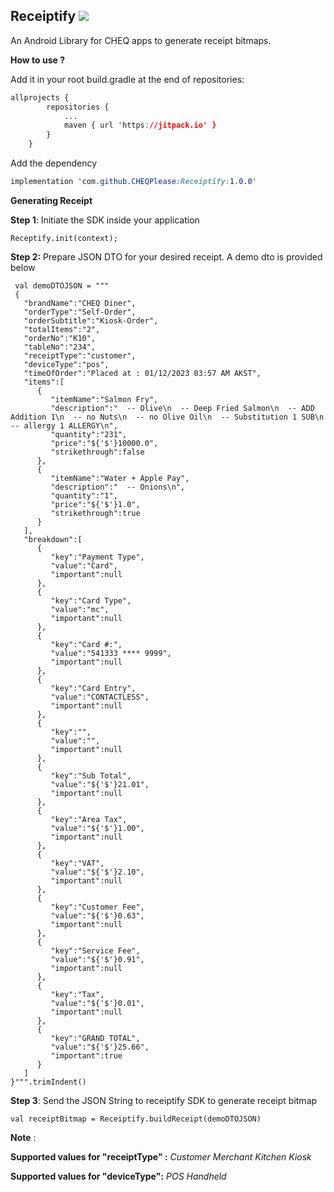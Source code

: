 ## Receiptify [![](https://jitpack.io/v/CHEQPlease/Receiptify.svg)](https://jitpack.io/#CHEQPlease/Receiptify)
An Android Library for CHEQ apps to generate receipt bitmaps.

**How to use ?**

Add it in your root build.gradle at the end of repositories:

```css
allprojects {
		repositories {
			...
			maven { url 'https://jitpack.io' }
		}
	}
```
Add the dependency

```css
implementation 'com.github.CHEQPlease:Receiptify:1.0.0'
```

**Generating Receipt**

**Step 1**: Initiate the SDK inside your application

    Receptify.init(context);

**Step 2:** Prepare JSON DTO for your desired receipt. A demo dto is provided below


     val demoDTOJSON = """
     {
       "brandName":"CHEQ Diner",
       "orderType":"Self-Order",
       "orderSubtitle":"Kiosk-Order",
       "totalItems":"2",
       "orderNo":"K10",
       "tableNo":"234",
       "receiptType":"customer",
       "deviceType":"pos",
       "timeOfOrder":"Placed at : 01/12/2023 03:57 AM AKST",
       "items":[
          {
             "itemName":"Salmon Fry",
             "description":"  -- Olive\n  -- Deep Fried Salmon\n  -- ADD Addition 1\n  -- no Nuts\n  -- no Olive Oil\n  -- Substitution 1 SUB\n  -- allergy 1 ALLERGY\n",
             "quantity":"231",
             "price":"${'$'}10000.0",
             "strikethrough":false
          },
          {
             "itemName":"Water + Apple Pay",
             "description":"  -- Onions\n",
             "quantity":"1",
             "price":"${'$'}1.0",
             "strikethrough":true
          }
       ],
       "breakdown":[
          {
             "key":"Payment Type",
             "value":"Card",
             "important":null
          },
          {
             "key":"Card Type",
             "value":"mc",
             "important":null
          },
          {
             "key":"Card #:",
             "value":"541333 **** 9999",
             "important":null
          },
          {
             "key":"Card Entry",
             "value":"CONTACTLESS",
             "important":null
          },
          {
             "key":"",
             "value":"",
             "important":null
          },
          {
             "key":"Sub Total",
             "value":"${'$'}21.01",
             "important":null
          },
          {
             "key":"Area Tax",
             "value":"${'$'}1.00",
             "important":null
          },
          {
             "key":"VAT",
             "value":"${'$'}2.10",
             "important":null
          },
          {
             "key":"Customer Fee",
             "value":"${'$'}0.63",
             "important":null
          },
          {
             "key":"Service Fee",
             "value":"${'$'}0.91",
             "important":null
          },
          {
             "key":"Tax",
             "value":"${'$'}0.01",
             "important":null
          },
          {
             "key":"GRAND TOTAL",
             "value":"${'$'}25.66",
             "important":true
          }
       ]
    }""".trimIndent()

**Step 3**: Send the JSON String to receiptify SDK to generate receipt bitmap

    val receiptBitmap = Receiptify.buildReceipt(demoDTOJSON)


**Note** :

**Supported values for "receiptType" :**
*Customer
Merchant
Kitchen
Kiosk*

**Supported values for "deviceType":**
*POS
Handheld*
 
